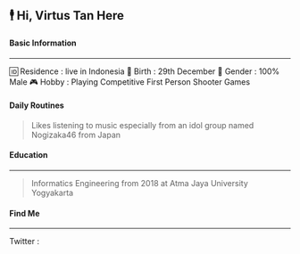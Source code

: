 ## 🕴 Hi, Virtus Tan Here




#### Basic Information
-------------
🆔 Residence : live in Indonesia
👶 Birth : 29th December 
👨 Gender : 100% Male
🎮 Hobby : Playing Competitive First Person Shooter Games



#### Daily Routines
> Likes listening to music especially from an idol group named Nogizaka46 from Japan


#### Education
-------------
> Informatics Engineering from 2018 at Atma Jaya University Yogyakarta


#### Find Me
-------------

Twitter : 

